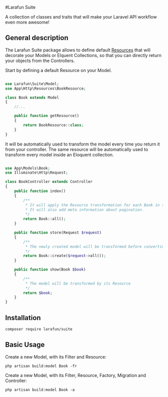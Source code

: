 #Larafun Suite

A collection of classes and traits that will make your Laravel API workflow even more awesome!

## General description

The Larafun Suite package allows to define default [Resources](/concepts#resources) that will decorate your Models or Elquent Collections, so that you can directly return your objects from the Controllers.

Start by defining a default Resource on your Model.

```php

use Larafun\Suite\Model;
use App\Http\Resources\BookResource;

class Book extends Model
{
    //...

    public function getResource()
    {
        return BookResource::class;
    }
}
```

It will be automatically used to transform the model every time you return it from your controller. The same resource will be automatically used to transform every model inside an Eloquent collection.

```php

use App\Models\Book;
use Illuminate\Http\Request;

class BookController extends Controller
{
    public function index()
    {
        /**
         * It will apply the Resource transformation for each Book in the Collection
         * It will also add meta information about pagination.
         */
        return Book::all(); 
    }

    public function store(Request $request)
    {
        /**
         * The newly created model will be transformed before converting it to JSON
         */
        return Book::create($request->all());
    }

    public function show(Book $book)
    {
        /**
         * The model will be transformed by its Resource
         */
        return $book;
    }
}
```


## Installation

```bash
composer require larafun/suite
```

## Basic Usage

Create a new Model, with its Filter and Resource:

`php artisan build:model Book -fr`

Create a new Model, with its Filter, Resource, Factory, Migration and Controller:

`php artisan build:model Book -a`

